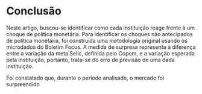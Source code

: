 # Conclusão

Neste artigo, buscou-se identificar como cada instituição reage frente à um choque de política monetária. Para identificar os choques não antecipados de política monetária, foi construída uma metodologia original usando os microdados do Boletim Focus. A medida de surpresa representa a diferença entre a variação da meta Selic, definida pelo Copom, e a variação esperada pela instituição, portanto, trata-se do erro de previsão de uma dada instituição.

Foi constatado que, durante o período analisado, o mercado foi surpreendido 

